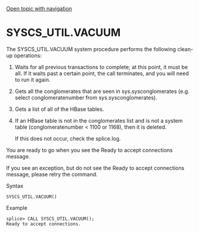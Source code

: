 [Open topic with navigation](../../../index.html#Shared/SQLReference/BuiltInSysProcs/Vacuum.html)

<a href="" id="BuiltInSysProcs.Vacuum"></a>[]()SYSCS\_UTIL.VACUUM
=================================================================

The SYSCS\_UTIL.VACUUM system procedure performs the following clean-up operations:

1.  Waits for all previous transactions to complete; at this point, it must be all. If it waits past a certain point, the call terminates, and you will need to run it again.
2.  Gets all the conglomerates that are seen in <span class="CodeFont">sys.sysconglomerates</span> (e.g. <span class="AppCommand">select conglomeratenumber from sys.sysconglomerates</span>).
3.  Gets a list of all of the HBase tables.
4.  If an HBase table is not in the conglomerates list and is not a system table (<span class="CodeFont">conglomeratenumber &lt; 1100 or 1168</span>), then it is deleted.

    If this does not occur, check the <span class="CodeFont">splice.log</span>.

You are ready to go when you see the <span class="AppCommand">Ready to accept connections</span> message.

If you see an exception, but do not see the <span class="AppCommand">Ready to accept connections</span> message, please retry the command.

Syntax

``` FcnSyntax
SYSCS_UTIL.VACUUM()
```

Example

``` Example
splice> CALL SYSCS_UTIL.VACUUM();
Ready to accept connections.
```

 


